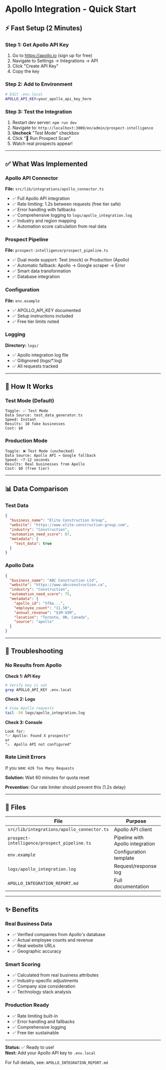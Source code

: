# Apollo Integration - Quick Start

## ⚡ Fast Setup (2 Minutes)

### Step 1: Get Apollo API Key
1. Go to https://apollo.io (sign up for free)
2. Navigate to Settings → Integrations → API
3. Click "Create API Key"
4. Copy the key

### Step 2: Add to Environment
```bash
# Edit .env.local
APOLLO_API_KEY=your_apollo_api_key_here
```

### Step 3: Test the Integration
1. Restart dev server: `npm run dev`
2. Navigate to: `http://localhost:3000/en/admin/prospect-intelligence`
3. **Uncheck** "Test Mode" checkbox
4. Click "🧠 Run Prospect Scan"
5. Watch real prospects appear!

---

## ✅ What Was Implemented

### Apollo API Connector
**File:** `src/lib/integrations/apollo_connector.ts`

- ✅ Full Apollo API integration
- ✅ Rate limiting: 1.2s between requests (free tier safe)
- ✅ Error handling with fallbacks
- ✅ Comprehensive logging to `logs/apollo_integration.log`
- ✅ Industry and region mapping
- ✅ Automation score calculation from real data

### Prospect Pipeline
**File:** `prospect-intelligence/prospect_pipeline.ts`

- ✅ Dual mode support: Test (mock) or Production (Apollo)
- ✅ Automatic fallback: Apollo → Google scraper → Error
- ✅ Smart data transformation
- ✅ Database integration

### Configuration
**File:** `env.example`

- ✅ APOLLO_API_KEY documented
- ✅ Setup instructions included
- ✅ Free tier limits noted

### Logging
**Directory:** `logs/`

- ✅ Apollo integration log file
- ✅ Gitignored (logs/*.log)
- ✅ All requests tracked

---

## 🎯 How It Works

### Test Mode (Default)
```
Toggle: ✅ Test Mode
Data Source: test_data_generator.ts
Speed: Instant
Results: 10 fake businesses
Cost: $0
```

### Production Mode
```
Toggle: ❌ Test Mode (unchecked)
Data Source: Apollo API → Google fallback
Speed: ~7-12 seconds
Results: Real businesses from Apollo
Cost: $0 (free tier)
```

---

## 📊 Data Comparison

### Test Data
```json
{
  "business_name": "Elite Construction Group",
  "website": "https://www.elite-construction-group.com",
  "industry": "Construction",
  "automation_need_score": 87,
  "metadata": {
    "test_data": true
  }
}
```

### Apollo Data
```json
{
  "business_name": "ABC Construction Ltd",
  "website": "https://www.abcconstruction.ca",
  "industry": "Construction",
  "automation_need_score": 75,
  "metadata": {
    "apollo_id": "5f8a...",
    "employee_count": "11,50",
    "annual_revenue": "$1M-$5M",
    "location": "Toronto, ON, Canada",
    "source": "apollo"
  }
}
```

---

## 🔧 Troubleshooting

### No Results from Apollo

**Check 1: API Key**
```bash
# Verify key is set
grep APOLLO_API_KEY .env.local
```

**Check 2: Logs**
```bash
# View Apollo requests
tail -50 logs/apollo_integration.log
```

**Check 3: Console**
```
Look for:
"✅ Apollo: Found X prospects"
or
"⚠️  Apollo API not configured"
```

### Rate Limit Errors

If you see: `429 Too Many Requests`

**Solution:** Wait 60 minutes for quota reset

**Prevention:** Our rate limiter should prevent this (1.2s delay)

---

## 📁 Files

| File | Purpose |
|------|---------|
| `src/lib/integrations/apollo_connector.ts` | Apollo API client |
| `prospect-intelligence/prospect_pipeline.ts` | Pipeline with Apollo integration |
| `env.example` | Configuration template |
| `logs/apollo_integration.log` | Request/response log |
| `APOLLO_INTEGRATION_REPORT.md` | Full documentation |

---

## ✨ Benefits

### Real Business Data
- ✅ Verified companies from Apollo's database
- ✅ Actual employee counts and revenue
- ✅ Real website URLs
- ✅ Geographic accuracy

### Smart Scoring
- ✅ Calculated from real business attributes
- ✅ Industry-specific adjustments
- ✅ Company size consideration
- ✅ Technology stack analysis

### Production Ready
- ✅ Rate limiting built-in
- ✅ Error handling and fallbacks
- ✅ Comprehensive logging
- ✅ Free tier sustainable

---

**Status:** ✅ Ready to use!  
**Next:** Add your Apollo API key to `.env.local`

For full details, see: `APOLLO_INTEGRATION_REPORT.md`


